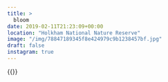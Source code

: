 ```yaml
---
title: >
  bloom
date: 2019-02-11T21:23:09+00:00
location: "Holkham National Nature Reserve"
image: "/img/78847189345f8e424979c9b1238457bf.jpg"
draft: false
instagram: true
---
```


{{<photo src="/img/78847189345f8e424979c9b1238457bf.jpg">}}
